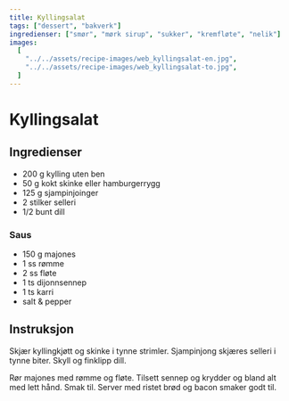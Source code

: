 ```yaml
---
title: Kyllingsalat
tags: ["dessert", "bakverk"]
ingredienser: ["smør", "mørk sirup", "sukker", "kremfløte", "nelik"]
images:
  [
    "../../assets/recipe-images/web_kyllingsalat-en.jpg",
    "../../assets/recipe-images/web_kyllingsalat-to.jpg",
  ]
---
```


# Kyllingsalat

## Ingredienser

- 200 g kylling uten ben
- 50 g kokt skinke eller hamburgerrygg
- 125 g sjampinjoinger
- 2 stilker selleri
- 1/2 bunt dill

### Saus

- 150 g majones
- 1 ss rømme
- 2 ss fløte
- 1 ts dijonnsennep
- 1 ts karri
- salt & pepper

## Instruksjon

Skjær kyllingkjøtt og skinke i tynne strimler. Sjampinjong skjæres selleri i tynne biter. Skyll og finklipp dill.

Rør majones med rømme og fløte. Tilsett sennep og krydder og bland alt med lett hånd. Smak til. Server med ristet brød og bacon smaker godt til.
